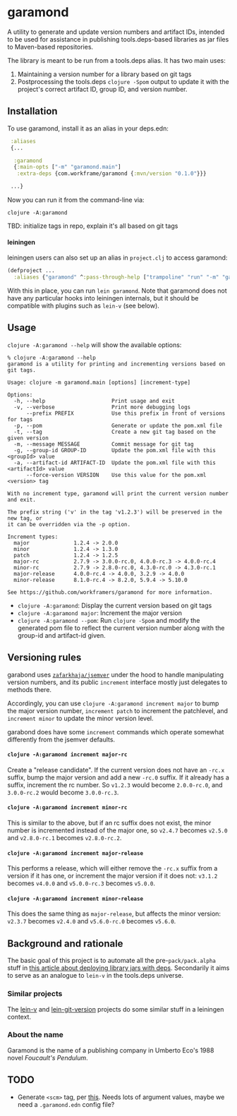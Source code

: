 # garamond

A utility to generate and update version numbers and artifact IDs, intended
to be used for assistance in publishing tools.deps-based libraries as jar
files to Maven-based repositories.

The library is meant to be run from a tools.deps alias. It has two main uses:

1. Maintaining a version number for a library based on git tags
2. Postprocessing the tools.deps `clojure -Spom` output to update it
   with the project's correct artifact ID, group ID, and version number.

## Installation

To use garamond, install it as an alias in your deps.edn:

```clojure
 :aliases
 {...

  :garamond
  {:main-opts ["-m" "garamond.main"]
   :extra-deps {com.workframe/garamond {:mvn/version "0.1.0"}}}

 ...}
```

Now you can run it from the command-line via:

`clojure -A:garamond`

TBD: initialize tags in repo, explain it's all based on git tags

#### leiningen

leiningen users can also set up an alias in `project.clj` to access garamond:

```clojure
(defproject ...
  :aliases {"garamond" ^:pass-through-help ["trampoline" "run" "-m" "garamond.main"]})
```

With this in place, you can run `lein garamond`. Note that garamond does not
have any particular hooks into leiningen internals, but it should be compatible
with plugins such as `lein-v` (see below).

## Usage

`clojure -A:garamond --help` will show the available options:

```
% clojure -A:garamond --help
garamond is a utility for printing and incrementing versions based on git tags.

Usage: clojure -m garamond.main [options] [increment-type]

Options:
  -h, --help                     Print usage and exit
  -v, --verbose                  Print more debugging logs
      --prefix PREFIX            Use this prefix in front of versions for tags
  -p, --pom                      Generate or update the pom.xml file
  -t, --tag                      Create a new git tag based on the given version
  -m, --message MESSAGE          Commit message for git tag
  -g, --group-id GROUP-ID        Update the pom.xml file with this <groupId> value
  -a, --artifact-id ARTIFACT-ID  Update the pom.xml file with this <artifactId> value
      --force-version VERSION    Use this value for the pom.xml <version> tag

With no increment type, garamond will print the current version number and exit.

The prefix string ('v' in the tag 'v1.2.3') will be preserved in the new tag, or
it can be overridden via the -p option.

Increment types:
  major              1.2.4 -> 2.0.0
  minor              1.2.4 -> 1.3.0
  patch              1.2.4 -> 1.2.5
  major-rc           2.7.9 -> 3.0.0-rc.0, 4.0.0-rc.3 -> 4.0.0-rc.4
  minor-rc           2.7.9 -> 2.8.0-rc.0, 4.3.0-rc.0 -> 4.3.0-rc.1
  major-release      4.0.0-rc.4 -> 4.0.0, 3.2.9 -> 4.0.0
  minor-release      8.1.0-rc.4 -> 8.2.0, 5.9.4 -> 5.10.0

See https://github.com/workframers/garamond for more information.
```

* `clojure -A:garamond`: Display the current version based on git tags
* `clojure -A:garamond major`: Increment the major version
* `clojure -A:garamond --pom`: Run `clojure -Spom` and modify the generated pom file
  to reflect the current version number along with the group-id and artifact-id given.

## Versioning rules

garabond uses [`zafarkhaja/jsemver`](https://github.com/zafarkhaja/jsemver)
under the hood to handle manipulating version numbers, and its public
`increment` interface mostly just delegates to methods there.

Accordingly, you can use `clojure -A:garamond increment major` to bump the
major version number, `increment patch` to increment the patchlevel, and
`increment minor` to update the minor version level.

garabond does have some `increment` commands which operate somewhat differently
from the jsemver defaults.

#### `clojure -A:garamond increment major-rc`

Create a "release candidate". If the current version does not have an
`-rc.x` suffix, bump the major version and add a new `-rc.0` suffix.
If it already has a suffix, increment the rc number. So `v1.2.3` would
become `2.0.0-rc.0`, and `3.0.0-rc.2` would become `3.0.0-rc.3`.

#### `clojure -A:garamond increment minor-rc`

This is similar to the above, but if an rc suffix does not exist, the
minor number is incremented instead of the major one, so `v2.4.7`
becomes `v2.5.0` and `v2.8.0-rc.1` becomes  `v2.8.0-rc.2`.

#### `clojure -A:garamond increment major-release`

This performs a release, which will either remove the `-rc.x` suffix
from a version if it has one, or increment the major version if it does
not: `v3.1.2` becomes `v4.0.0` and `v5.0.0-rc.3` becomes `v5.0.0`.

#### `clojure -A:garamond increment minor-release`

This does the same thing as `major-release`, but affects the minor version:
`v2.3.7` becomes `v2.4.0` and `v5.6.0-rc.0` becomes `v5.6.0`.

## Background and rationale

The basic goal of this project is to automate all the pre-`pack/pack.alpha`
stuff in [this article about deploying library jars with
deps](https://juxt.pro/blog/posts/pack-maven.html).
Secondarily it aims to serve as an analogue to `lein-v` in the tools.deps
universe.

### Similar projects

The [lein-v](https://github.com/roomkey/lein-v) and
[lein-git-version](https://github.com/arrdem/lein-git-version) projects
do some similar stuff in a leiningen context.

### About the name

Garamond is the name of a publishing company in Umberto Eco's 1988 novel
_Foucault's Pendulum_.

## TODO

- Generate `<scm>` tag, per [this](https://juxt.pro/blog/posts/pack-maven.html#_generate_a_pom_xml).
  Needs lots of argument values, maybe we need a `.garamond.edn` config file?
